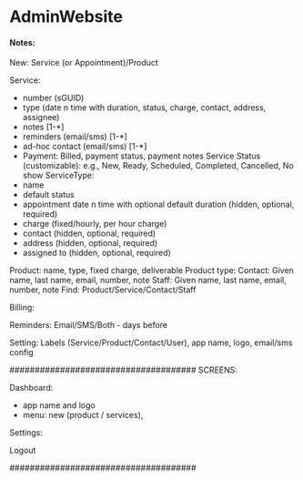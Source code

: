 # AdminWebsite

#### Notes:
New: Service (or Appointment)/Product

Service:
  - number (sGUID)
  - type (date n time with duration, status, charge, contact, address, assignee)
  - notes [1-*]
  - reminders (email/sms) [1-*]
  - ad-hoc contact (email/sms) [1-*]
  - Payment: Billed, payment status, payment notes
Service Status (customizable): e.g., New, Ready, Scheduled, Completed, Cancelled, No show
ServiceType:
  - name
  - default status
  - appointment date n time with optional default duration (hidden, optional, required)
  - charge (fixed/hourly, per hour charge)
  - contact (hidden, optional, required)
  - address (hidden, optional, required)
  - assigned to (hidden, optional, required)

Product: name, type, fixed charge, deliverable
Product type:
Contact: Given name, last name, email, number, note
Staff: Given name, last name, email, number, note
Find: Product/Service/Contact/Staff

Billing: 

Reminders: Email/SMS/Both - days before

Setting: Labels (Service/Product/Contact/User), app name, logo, email/sms config

#####################################
SCREENS:

Dashboard:
- app name and logo
- menu: new (product / services), 

Settings:


Logout


#####################################
